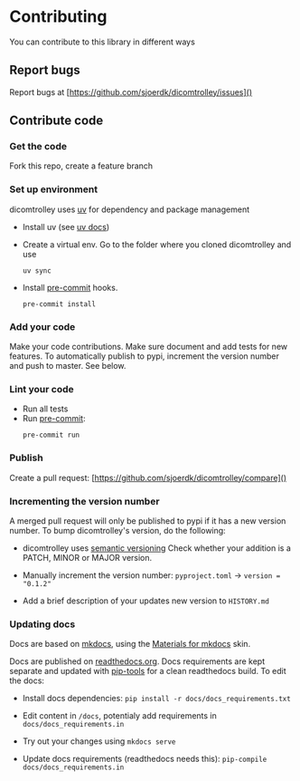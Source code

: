 # Contributing
You can contribute to this library in different ways

## Report bugs
Report bugs at [https://github.com/sjoerdk/dicomtrolley/issues]()

## Contribute code
### Get the code
Fork this repo, create a feature branch

### Set up environment
dicomtrolley uses [uv](https://docs.astral.sh/uv) for dependency and package management 

* Install uv (see [uv docs](https://docs.astral.sh/uv/getting-started/installation/))

* Create a virtual env. Go to the folder where you cloned dicomtrolley and use 
  ```  
  uv sync 
  ``` 

* Install [pre-commit](https://pre-commit.com) hooks.
  ```
  pre-commit install
  ```
  
### Add your code 
Make your code contributions. Make sure document and add tests for new features.
To automatically publish to pypi, increment the version number and push to master. See below. 

### Lint your code
* Run all tests
* Run [pre-commit](https://pre-commit.com):
  ```
  pre-commit run
  ```
### Publish
Create a pull request: [https://github.com/sjoerdk/dicomtrolley/compare]()

### Incrementing the version number
A merged pull request will only be published to pypi if it has a new version number. 
To bump dicomtrolley's version, do the following:

* dicomtrolley uses [semantic versioning](https://semver.org/) Check whether your addition is a PATCH, MINOR or MAJOR version.

* Manually increment the version number: `pyproject.toml` -> `version = "0.1.2"`
  
* Add a brief description of your updates new version to `HISTORY.md`

### Updating docs
Docs are based on [mkdocs](https://www.mkdocs.org/), using the 
[Materials for mkdocs](https://squidfunk.github.io/mkdocs-material/) skin.

Docs are published on [readthedocs.org](https://about.readthedocs.com/). Docs requirements are kept separate and updated with 
[pip-tools](https://pypi.org/project/pip-tools/) for a clean readthedocs build. To edit the docs:

* Install docs dependencies: `pip install -r docs/docs_requirements.txt`

* Edit content in `/docs`, potentialy add requirements in `docs/docs_requirements.in`

* Try out your changes using `mkdocs serve`

* Update docs requirements (readthedocs needs this): `pip-compile docs/docs_requirements.in`
